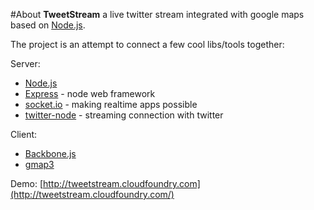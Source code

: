 #About
**TweetStream** a live twitter stream integrated with google maps based on [Node.js](http://nodejs.org).

The project is an attempt to connect a few cool libs/tools together: 

Server:
- [Node.js](http://nodejs.org)
- [Express](http://expressjs.com) - node web framework
- [socket.io](http://socket.io/) - making realtime apps possible
- [twitter-node](https://github.com/technoweenie/twitter-node) - streaming connection with twitter

Client:
- [Backbone.js](http://documentcloud.github.com/backbone/)
- [gmap3](http://gmap3.net/)

Demo: [http://tweetstream.cloudfoundry.com](http://tweetstream.cloudfoundry.com/)



